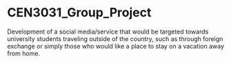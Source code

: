 # CEN3031_Group_Project
Development of a social media/service that would be targeted towards university students traveling outside of the country, such as through foreign exchange or simply those who would like a place to stay on a vacation away from home.
